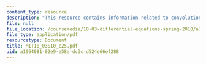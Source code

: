 ```yaml
---
content_type: resource
description: "This resource contains information related to convolution. \r\n\r\n"
file: null
file_location: /coursemedia/18-03-differential-equations-spring-2010/a196408102e9e58adc3cd524e66ef288_MIT18_03S10_c25.pdf
file_type: application/pdf
resourcetype: Document
title: MIT18_03S10_c25.pdf
uid: a1964081-02e9-e58a-dc3c-d524e66ef288
---
```

